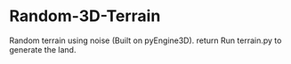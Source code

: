 # Random-3D-Terrain
Random terrain using noise (Built on pyEngine3D).  return
Run terrain.py to generate the land.
